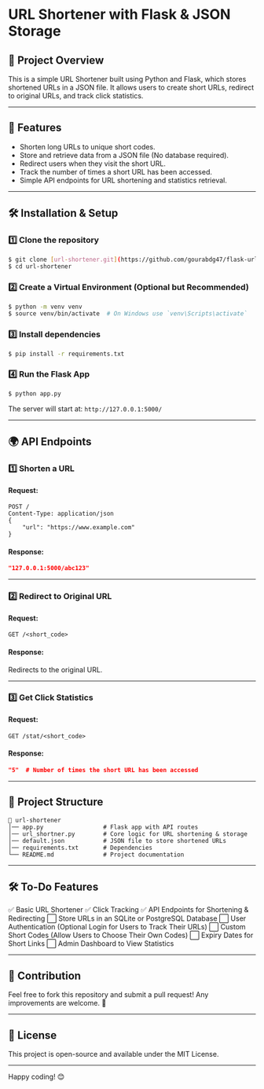 # URL Shortener with Flask & JSON Storage

## 📌 Project Overview
This is a simple URL Shortener built using Python and Flask, which stores shortened URLs in a JSON file. It allows users to create short URLs, redirect to original URLs, and track click statistics.

---

## 🚀 Features
- Shorten long URLs to unique short codes.
- Store and retrieve data from a JSON file (No database required).
- Redirect users when they visit the short URL.
- Track the number of times a short URL has been accessed.
- Simple API endpoints for URL shortening and statistics retrieval.

---

## 🛠️ Installation & Setup

### **1️⃣ Clone the repository**
```sh
$ git clone [url-shortener.git](https://github.com/gourabdg47/flask-url-shortener.git)
$ cd url-shortener
```

### **2️⃣ Create a Virtual Environment (Optional but Recommended)**
```sh
$ python -m venv venv
$ source venv/bin/activate  # On Windows use `venv\Scripts\activate`
```

### **3️⃣ Install dependencies**
```sh
$ pip install -r requirements.txt
```

### **4️⃣ Run the Flask App**
```sh
$ python app.py
```

The server will start at: `http://127.0.0.1:5000/`

---

## 🌍 API Endpoints

### 1️⃣ **Shorten a URL**
#### **Request:**
```http
POST /
Content-Type: application/json
{
    "url": "https://www.example.com"
}
```
#### **Response:**
```json
"127.0.0.1:5000/abc123"
```

---

### 2️⃣ **Redirect to Original URL**
#### **Request:**
```http
GET /<short_code>
```
#### **Response:**
Redirects to the original URL.

---

### 3️⃣ **Get Click Statistics**
#### **Request:**
```http
GET /stat/<short_code>
```
#### **Response:**
```json
"5"  # Number of times the short URL has been accessed
```

---

## 📂 Project Structure
```
📁 url-shortener
│── app.py                 # Flask app with API routes
│── url_shortner.py        # Core logic for URL shortening & storage
│── default.json           # JSON file to store shortened URLs
│── requirements.txt       # Dependencies
└── README.md              # Project documentation
```

---

## 🛠️ To-Do Features
✅ Basic URL Shortener
✅ Click Tracking
✅ API Endpoints for Shortening & Redirecting
⬜ Store URLs in an SQLite or PostgreSQL Database
⬜ User Authentication (Optional Login for Users to Track Their URLs)
⬜ Custom Short Codes (Allow Users to Choose Their Own Codes)
⬜ Expiry Dates for Short Links
⬜ Admin Dashboard to View Statistics

---

## 🤝 Contribution
Feel free to fork this repository and submit a pull request! Any improvements are welcome. 🚀

---

## 📜 License
This project is open-source and available under the MIT License.

---

Happy coding! 😊


